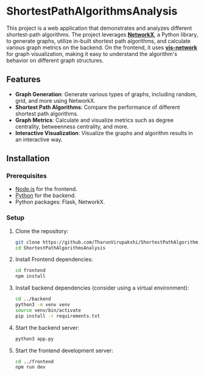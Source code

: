 # ShortestPathAlgorithmsAnalysis

This project is a web application that demonstrates and analyzes different shortest-path algorithms. The project leverages [**NetworkX**](https://networkx.org/), a Python library, to generate graphs, utilize in-built shortest path algorithms, and calculate various graph metrics on the backend. On the frontend, it uses [**vis-network**](https://visjs.github.io/) for graph visualization, making it easy to understand the algorithm's behavior on different graph structures.

## Features

- **Graph Generation**: Generate various types of graphs, including random, grid, and more using NetworkX.
- **Shortest Path Algorithms**: Compare the performance of different shortest path algorithms.
- **Graph Metrics**: Calculate and visualize metrics such as degree centrality, betweenness centrality, and more.
- **Interactive Visualization**: Visualize the graphs and algorithm results in an interactive way.

## Installation

### Prerequisites

- [Node.js](https://nodejs.org/) for the frontend.
- [Python](https://www.python.org/) for the backend.
- Python packages: Flask, NetworkX.

### Setup

1. Clone the repository:

   ```bash
   git clone https://github.com/TharunVirupakshi/ShortestPathAlgorithmsAnalysis.git
   cd ShortestPathAlgorithmsAnalysis
   ```
2. Install Frontend dependencies:
   ```bash
   cd frontend
   npm install
3. Install backend dependencies (consider using a virtual environment):
   ```bash
   cd ../backend
   python3 -m venv venv
   source venv/bin/activate
   pip install -r requirements.txt
4. Start the backend server:
   ```bash
   python3 app.py
5. Start the frontend development server:
   ```bash
   cd ../frontend
   npm run dev



